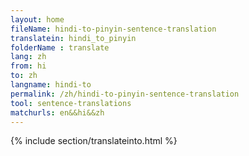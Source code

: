 ```yaml
---
layout: home
fileName: hindi-to-pinyin-sentence-translation
translatein: hindi_to_pinyin
folderName : translate
lang: zh
from: hi
to: zh
langname: hindi-to
permalink: /zh/hindi-to-pinyin-sentence-translation
tool: sentence-translations
matchurls: en&&hi&&zh
---
```

{% include section/translateinto.html %}
